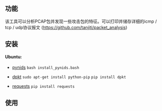 
功能
------
该工具可以分析PCAP包并发现一些攻击包的特征。可以打印并储存详细的icmp / tcp / udp协议报文 (https://github.com/tanjiti/packet_analysis)

安装
------
#### Ubuntu: 

* [pynids](https://jon.oberheide.org/pynids/)
`bash install_pynids.bash`

* [dpkt](http://dpkt.readthedocs.io/en/latest/)
`sudo apt-get install python-pip`
`pip install dpkt`

* [requests](http://www.python-requests.org/en/master/)
`pip install requests`

使用
------

